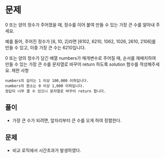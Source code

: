 # 문제
0 또는 양의 정수가 주어졌을 때, 정수를 이어 붙여 만들 수 있는 가장 큰 수를 알아내 주세요.

예를 들어, 주어진 정수가 [6, 10, 2]라면 [6102, 6210, 1062, 1026, 2610, 2106]를 만들 수 있고, 이중 가장 큰 수는 6210입니다.

0 또는 양의 정수가 담긴 배열 numbers가 매개변수로 주어질 때, 순서를 재배치하여 만들 수 있는 가장 큰 수를 문자열로 바꾸어 return 하도록 solution 함수를 작성해주세요.
제한 사항

    numbers의 길이는 1 이상 100,000 이하입니다.
    numbers의 원소는 0 이상 1,000 이하입니다.
    정답이 너무 클 수 있으니 문자열로 바꾸어 return 합니다.


## 풀이
- 가장 큰 수가 되려면, 앞자리부터 큰 수를 오게 하여 정렬한다.


## 문제
- 비교 로직에서 시간초과가 발생하였다. 